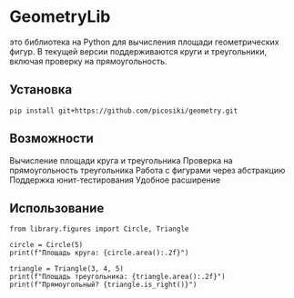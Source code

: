 # GeometryLib
это библиотека на Python для вычисления площади геометрических фигур. В текущей версии поддерживаются круги и треугольники, включая проверку на прямоугольность.

## Установка

```
pip install git+https://github.com/picosiki/geometry.git
```
## Возможности
Вычисление площади круга и треугольника
Проверка на прямоугольность треугольника
Работа с фигурами через абстракцию
Поддержка юнит-тестирования
Удобное расширение

## Использование

```
from library.figures import Circle, Triangle

circle = Circle(5)
print(f"Площадь круга: {circle.area():.2f}")

triangle = Triangle(3, 4, 5)
print(f"Площадь треугольника: {triangle.area():.2f}")
print(f"Прямоугольный? {triangle.is_right()}")
```

